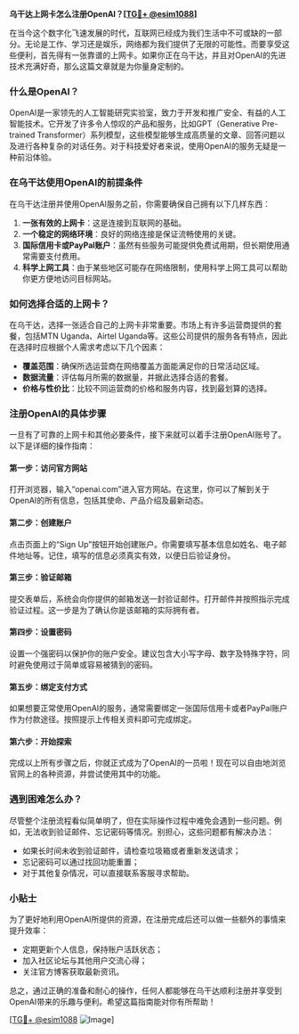 **乌干达上网卡怎么注册OpenAI？[[TG💪+ @esim1088](https://t.me/s/esim1088)]**

在当今这个数字化飞速发展的时代，互联网已经成为我们生活中不可或缺的一部分。无论是工作、学习还是娱乐，网络都为我们提供了无限的可能性。而要享受这些便利，首先得有一张靠谱的上网卡。如果你正在乌干达，并且对OpenAI的先进技术充满好奇，那么这篇文章就是为你量身定制的。

### 什么是OpenAI？

OpenAI是一家领先的人工智能研究实验室，致力于开发和推广安全、有益的人工智能技术。它开发了许多令人惊叹的产品和服务，比如GPT（Generative Pre-trained Transformer）系列模型，这些模型能够生成高质量的文章、回答问题以及进行各种复杂的对话任务。对于科技爱好者来说，使用OpenAI的服务无疑是一种前沿体验。

### 在乌干达使用OpenAI的前提条件

在乌干达注册并使用OpenAI服务之前，你需要确保自己拥有以下几样东西：

1. **一张有效的上网卡**：这是连接到互联网的基础。
2. **一个稳定的网络环境**：良好的网络连接是保证流畅使用的关键。
3. **国际信用卡或PayPal账户**：虽然有些服务可能提供免费试用期，但长期使用通常需要支付费用。
4. **科学上网工具**：由于某些地区可能存在网络限制，使用科学上网工具可以帮助你更方便地访问目标网站。

### 如何选择合适的上网卡？

在乌干达，选择一张适合自己的上网卡非常重要。市场上有许多运营商提供的套餐，包括MTN Uganda、Airtel Uganda等。这些公司提供的服务各有特点，因此在选择时应根据个人需求考虑以下几个因素：

- **覆盖范围**：确保所选运营商在网络覆盖方面能满足你的日常活动区域。
- **数据流量**：评估每月所需的数据量，并据此选择合适的套餐。
- **价格与性价比**：比较不同运营商的价格和服务内容，找到最划算的选择。

### 注册OpenAI的具体步骤

一旦有了可靠的上网卡和其他必要条件，接下来就可以着手注册OpenAI账号了。以下是详细的操作指南：

#### 第一步：访问官方网站
打开浏览器，输入“openai.com”进入官方网站。在这里，你可以了解到关于OpenAI的所有信息，包括其使命、产品介绍及最新动态。

#### 第二步：创建账户
点击页面上的“Sign Up”按钮开始创建账户。你需要填写基本信息如姓名、电子邮件地址等。记住，填写的信息必须真实有效，以便日后验证身份。

#### 第三步：验证邮箱
提交表单后，系统会向你提供的邮箱发送一封验证邮件。打开邮件并按照指示完成验证过程。这一步是为了确认你是该邮箱的实际拥有者。

#### 第四步：设置密码
设置一个强密码以保护你的账户安全。建议包含大小写字母、数字及特殊字符，同时避免使用过于简单或容易被猜到的密码。

#### 第五步：绑定支付方式
如果想要正常使用OpenAI的服务，通常需要绑定一张国际信用卡或者PayPal账户作为付款途径。按照提示上传相关资料即可完成绑定。

#### 第六步：开始探索
完成以上所有步骤之后，你就正式成为了OpenAI的一员啦！现在可以自由地浏览官网上的各种资源，并尝试使用其中的功能。

### 遇到困难怎么办？

尽管整个注册流程看似简单明了，但在实际操作过程中难免会遇到一些问题。例如，无法收到验证邮件、忘记密码等情况。别担心，这些问题都有解决办法：

- 如果长时间未收到验证邮件，请检查垃圾箱或者重新发送请求；
- 忘记密码可以通过找回功能重置；
- 对于其他复杂情况，可以直接联系客服寻求帮助。

### 小贴士

为了更好地利用OpenAI所提供的资源，在注册完成后还可以做一些额外的事情来提升效率：

- 定期更新个人信息，保持账户活跃状态；
- 加入社区论坛与其他用户交流心得；
- 关注官方博客获取最新资讯。

总之，通过正确的准备和耐心的操作，任何人都能够在乌干达顺利注册并享受到OpenAI带来的乐趣与便利。希望这篇指南能对你有所帮助！

[[TG💪+ @esim1088](https://t.me/s/esim1088) ![Image](https://i.postimg.cc/4NQfJmqS/Snipaste-2025-05-13-00-14-12.png)]